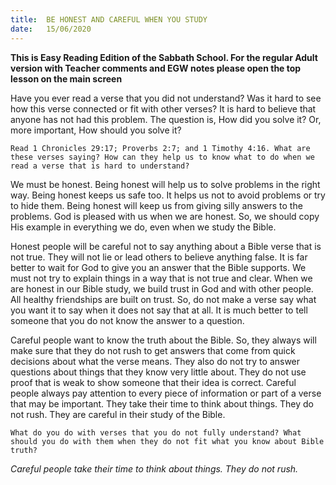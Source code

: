 ```yaml
---
title:  BE HONEST AND CAREFUL WHEN YOU STUDY
date:   15/06/2020
---
```


**This is Easy Reading Edition of the Sabbath School. For the regular Adult version with Teacher comments and EGW notes please open the top lesson on the main screen** 

Have you ever read a verse that you did not understand? Was it hard to see how this verse connected or fit with other verses? It is hard to believe that anyone has not had this problem. The question is, How did you solve it? Or, more important, How should you solve it?

`Read 1 Chronicles 29:17; Proverbs 2:7; and 1 Timothy 4:16. What are these verses saying? How can they help us to know what to do when we read a verse that is hard to understand?`

We must be honest. Being honest will help us to solve problems in the right way. Being honest keeps us safe too. It helps us not to avoid problems or try to hide them. Being honest will keep us from giving silly answers to the problems. God is pleased with us when we are honest. So, we should copy His example in everything we do, even when we study the Bible.

Honest people will be careful not to say anything about a Bible verse that is not true. They will not lie or lead others to believe anything false. It is far better to wait for God to give you an answer that the Bible supports. We must not try to explain things in a way that is not true and clear. When we are honest in our Bible study, we build trust in God and with other people. All healthy friendships are built on trust. So, do not make a verse say what you want it to say when it does not say that at all. It is much better to tell someone that you do not know the answer to a question.

Careful people want to know the truth about the Bible. So, they always will make sure that they do not rush to get answers that come from quick decisions about what the verse means. They also do not try to answer questions about things that they know very little about. They do not use proof that is weak to show someone that their idea is correct. Careful people always pay attention to every piece of information or part of a verse that may be important. They take their time to think about things. They do not rush. They are careful in their study of the Bible.

`What do you do with verses that you do not fully understand? What should you do with them when they do not fit what you know about Bible truth?`

_Careful people take their time to think about things. They do not rush._
